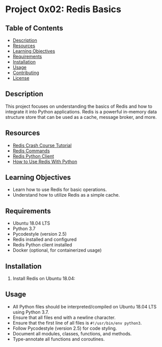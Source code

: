 # Project 0x02: Redis Basics

## Table of Contents
- [Description](#description)
- [Resources](#resources)
- [Learning Objectives](#learning-objectives)
- [Requirements](#requirements)
- [Installation](#installation)
- [Usage](#usage)
- [Contributing](#contributing)
- [License](#license)

## Description
This project focuses on understanding the basics of Redis and how to integrate it into Python applications. Redis is a powerful in-memory data structure store that can be used as a cache, message broker, and more.

## Resources
- [Redis Crash Course Tutorial](https://www.youtube.com/watch?v=Hbt56gFj998)
- [Redis Commands](https://redis.io/commands)
- [Redis Python Client](https://github.com/andymccurdy/redis-py)
- [How to Use Redis With Python](https://realpython.com/python-redis/)

## Learning Objectives
- Learn how to use Redis for basic operations.
- Understand how to utilize Redis as a simple cache.

## Requirements
- Ubuntu 18.04 LTS
- Python 3.7
- Pycodestyle (version 2.5)
- Redis installed and configured
- Redis Python client installed
- Docker (optional, for containerized usage)

## Installation
1. Install Redis on Ubuntu 18.04:

## Usage
- All Python files should be interpreted/compiled on Ubuntu 18.04 LTS using Python 3.7.
- Ensure that all files end with a newline character.
- Ensure that the first line of all files is `#!/usr/bin/env python3`.
- Follow Pycodestyle (version 2.5) for code styling.
- Document all modules, classes, functions, and methods.
- Type-annotate all functions and coroutines.
